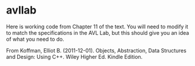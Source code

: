 # avllab
Here is working code from Chapter 11 of the text.  You will need to modify it to match the specifications in the AVL Lab, but this should give you an idea of what you need to do.

From Koffman, Elliot B. (2011-12-01). Objects, Abstraction, Data Structures and Design: Using C++. Wiley Higher Ed. Kindle Edition.
